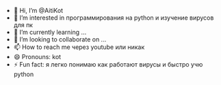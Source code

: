- 👋 Hi, I’m @AitiKot
- 👀 I’m interested in программирования на python и изучение вирусов для пк
- 🌱 I’m currently learning ...
- 💞️ I’m looking to collaborate on ...
- 📫 How to reach me через youtube или никак
- 😄 Pronouns: kot
- ⚡ Fun fact: я легко понимаю как работают вирусы и быстро учю python

<!---
AitiKot/AitiKot is a ✨ special ✨ repository because its `README.md` (this file) appears on your GitHub profile.
You can click the Preview link to take a look at your changes.
--->

